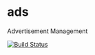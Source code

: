 # ads
Advertisement Management

[![Build Status](https://travis-ci.org/lotusjeff/ads.svg?branch=master)](https://travis-ci.org/lotusjeff/ads)
